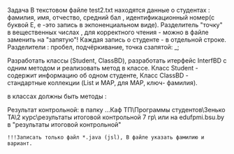 Задача
В  текстовом файле test2.txt находятся данные о студентах : фамилия, имя, отчество, средний бал , идентификационный номер(с буквой Е, е -это запись в экпоненциальном виде).
Разделитель "точку" в вещественных числах , для корректного чтения - можно в файле заменить на "запятую"!
 Каждая запись о студенте - в отдельной строке. Разделители : пробел, подчёркивание, точка сзапятой: _;
   
Разработать классы (Student,  ClassBD),   разработать итерфейс InterfBD с одним методом и реализовать метод в классе.
Класс Student - содержит информацию об одном студенте,
Класс ClassBD - стандартные коллекции (List и MAP, для МАР, ключ- фамилия).

в классах должны быть  методы :
  <!-- //1)  Перегруженный метод toString в классе Student -->

  <!-- //2)  Перегруженный метод сравнения compare (или compareTo) для сортировки в классе Student -->

  <!-- 3)  Метод чтения данных из текстового файла -->

  <!-- 4)  Метод чтения данных из текстового файла в Map (для МАР ключ- фамилия)
    записывающий  в результирующий текстовый файл rezult1.txt или на консоль.  -->

  <!-- 5)  Метод удаляющий записи с некорректными данными в идентификационн номере: ( если присутствуют символы:  /"№%:?*()+)
    и записывающий  в результирующий текстовый файл rezuncorrect1.txt -->

  <!-- 6)    Метод - поиск студентов: с помощью регулярного выражения найти фамилии, имеющие один корень van  
    и записывающий  в результирующий текстовый файл rezreg.txt -->

  <!-- 7)  //Метод cортирующий данные класса LIST по среднему баллу// и идетификационному номеру (если одинаковвые имена, то сортирутся по инд. номеру), 
    использовать Сomparator и записывающий  в результирующий текстовый файл rezsort.txt -->

  <!-- 8)  Запись  List в XML-формат
    и записывающий  в результирующий текстовый файл rezXML.txt -->

Результат контрольной:
в папку     ...Каф ТП\Программы студентов\Зенько ТА\2 курс\результаты итоговой контрольной 7 гр\ 
или на edufpmi.bsu.by в "результаты итоговой контрольной"
   
    !!!Записать только файл *.java (jsl), В файле указать фамилию и вариант.
